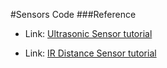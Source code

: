 #Sensors Code
###Reference

- Link: [Ultrasonic Sensor tutorial](http://howtomechatronics.com/tutorials/arduino/ultrasonic-sensor-hc-sr04/ "HC-SR04")

- Link: [IR Distance Sensor tutorial](http://www.instructables.com/id/How-to-Use-the-Sharp-IR-Sensor-GP2Y0A41SK0F-Arduin/ "GP2Y0A41SK0F")

